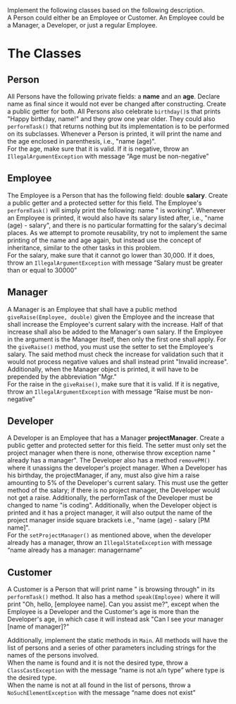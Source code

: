 Implement the following classes based on the following description.  
A Person could either be an Employee or Customer. An Employee could be a Manager, a Developer, or just a regular Employee.

# The Classes

## Person

All Persons have the following private fields: a **name** and an **age**. Declare name as final since it would not ever be changed after constructing. Create a public getter for both. All Persons also celebrate `birthday()`s that prints "Happy birthday, name!" and they grow one year older. They could also `performTask()` that returns nothing but its implementation is to be performed on its subclasses. Whenever a Person is printed, it will print the name and the age enclosed in parenthesis, i.e., "name (age)".  
For the age, make sure that it is valid. If it is negative, throw an `IllegalArgumentException` with message “Age must be non-negative”

## Employee

The Employee is a Person that has the following field: double **salary**. Create a public getter and a protected setter for this field. The Employee's `performTask()` will simply print the following: name " is working". Whenever an Employee is printed, it would also have its salary listed after, i.e., "name (age) - salary", and there is no particular formatting for the salary's decimal places. As we attempt to promote reusability, try not to implement the same printing of the name and age again, but instead use the concept of inheritance, similar to the other tasks in this problem.  
For the salary, make sure that it cannot go lower than 30,000. If it does, throw an `IllegalArgumentException` with message “Salary must be greater than or equal to 30000”

## Manager
A Manager is an Employee that shall have a public method `giveRaise(Employee, double)` given the Employee and the increase that shall increase the Employee's current salary with the increase. Half of that increase shall also be added to the Manager's own salary. If the Employee in the argument is the Manager itself, then only the first one shall apply. For the `giveRaise()` method, you must use the setter to set the Employee's salary. The said method must check the increase for validation such that it would not process negative values and shall instead print "Invalid increase". Additionally, when the Manager object is printed, it will have to be prepended by the abbreviation "Mgr."  
For the raise in the `giveRaise()`, make sure that it is valid. If it is negative, throw an `IllegalArgumentException` with message “Raise must be non-negative”


## Developer
A Developer is an Employee that has a Manager **projectManager**. Create a public getter and protected setter for this field. The setter must only set the project manager when there is none, otherwise throw exception name " already has a manager". The Developer also has a method `removePM()` where it unassigns the developer's project manager. When a Developer has his birthday, the projectManager, if any, must also give him a raise amounting to 5% of the Developer's current salary. This must use the getter method of the salary; if there is no project manager, the Developer would not get a raise. Additionally, the performTask of the Developer must be changed to name "is coding". Additionally, when the Developer object is printed and it has a project manager, it will also output the name of the project manager inside square brackets i.e., "name (age) - salary [PM name]".  
For the `setProjectManager()` as mentioned above, when the developer already has a manager, throw an `IllegalStateException` with message “name already has a manager: managername”

## Customer
A Customer is a Person that will print name " is browsing through" in its `performTask()` method. It also has a method `speak(Employee)` where it will print "Oh, hello, [employee name]. Can you assist me?", except when the Employee is a Developer and the Customer's age is more than the Developer's age, in which case it will instead ask "Can I see your manager [name of manager]?"

Additionally, implement the static methods in `Main`. All methods will have the list of persons and a series of other parameters including strings for the names of the persons involved.  
When the name is found and it is not the desired type, throw a `ClassCastException` with the message “name is not a/n type” where type is the desired type.  
When the name is not at all found in the list of persons, throw a `NoSuchElementException` with the message “name does not exist”
